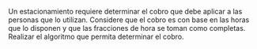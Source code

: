 Un estacionamiento requiere determinar el cobro que debe aplicar a las personas que lo utilizan. Considere que el cobro es con base en las horas que lo disponen y que las fracciones de hora se toman como completas. Realizar el algoritmo que permita determinar el cobro.